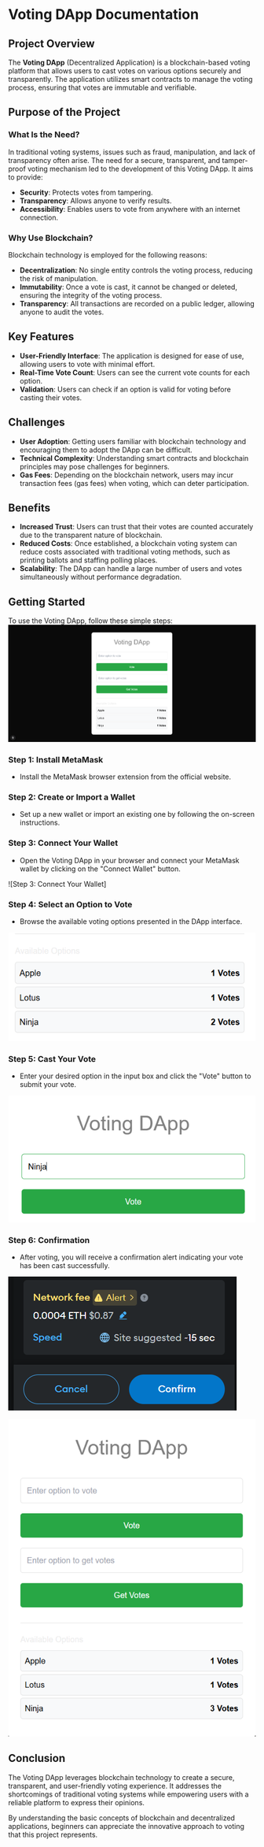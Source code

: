 # Voting DApp Documentation

## Project Overview

The **Voting DApp** (Decentralized Application) is a blockchain-based voting platform that allows users to cast votes on various options securely and transparently. The application utilizes smart contracts to manage the voting process, ensuring that votes are immutable and verifiable.

## Purpose of the Project

### What Is the Need?

In traditional voting systems, issues such as fraud, manipulation, and lack of transparency often arise. The need for a secure, transparent, and tamper-proof voting mechanism led to the development of this Voting DApp. It aims to provide:

- **Security**: Protects votes from tampering.
- **Transparency**: Allows anyone to verify results.
- **Accessibility**: Enables users to vote from anywhere with an internet connection.

### Why Use Blockchain?

Blockchain technology is employed for the following reasons:

- **Decentralization**: No single entity controls the voting process, reducing the risk of manipulation.
- **Immutability**: Once a vote is cast, it cannot be changed or deleted, ensuring the integrity of the voting process.
- **Transparency**: All transactions are recorded on a public ledger, allowing anyone to audit the votes.

## Key Features

- **User-Friendly Interface**: The application is designed for ease of use, allowing users to vote with minimal effort.
- **Real-Time Vote Count**: Users can see the current vote counts for each option.
- **Validation**: Users can check if an option is valid for voting before casting their votes.

## Challenges

- **User Adoption**: Getting users familiar with blockchain technology and encouraging them to adopt the DApp can be difficult.
- **Technical Complexity**: Understanding smart contracts and blockchain principles may pose challenges for beginners.
- **Gas Fees**: Depending on the blockchain network, users may incur transaction fees (gas fees) when voting, which can deter participation.

## Benefits

- **Increased Trust**: Users can trust that their votes are counted accurately due to the transparent nature of blockchain.
- **Reduced Costs**: Once established, a blockchain voting system can reduce costs associated with traditional voting methods, such as printing ballots and staffing polling places.
- **Scalability**: The DApp can handle a large number of users and votes simultaneously without performance degradation.

## Getting Started

To use the Voting DApp, follow these simple steps:
![App: ](public/main.png)

### Step 1: Install MetaMask

- Install the MetaMask browser extension from the official website.

### Step 2: Create or Import a Wallet

- Set up a new wallet or import an existing one by following the on-screen instructions.

### Step 3: Connect Your Wallet

- Open the Voting DApp in your browser and connect your MetaMask wallet by clicking on the "Connect Wallet" button.

![Step 3: Connect Your Wallet]

### Step 4: Select an Option to Vote

- Browse the available voting options presented in the DApp interface.

![Step 4: Select an Option](public/step_4.png)

### Step 5: Cast Your Vote

- Enter your desired option in the input box and click the "Vote" button to submit your vote.

![Step 5: Cast Your Vote](public/step_5.png)

### Step 6: Confirmation

- After voting, you will receive a confirmation alert indicating your vote has been cast successfully.

![Step 6: Confirmation](public/step_6.png)

![Value Updates](public/final.png)

## Conclusion

The Voting DApp leverages blockchain technology to create a secure, transparent, and user-friendly voting experience. It addresses the shortcomings of traditional voting systems while empowering users with a reliable platform to express their opinions.

By understanding the basic concepts of blockchain and decentralized applications, beginners can appreciate the innovative approach to voting that this project represents.
